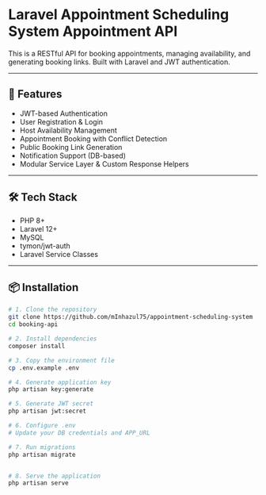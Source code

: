 # Laravel Appointment Scheduling System Appointment API

This is a RESTful API for booking appointments, managing availability, and generating booking links. Built with Laravel and JWT authentication.

---

## 🚀 Features

- JWT-based Authentication
- User Registration & Login
- Host Availability Management
- Appointment Booking with Conflict Detection
- Public Booking Link Generation
- Notification Support (DB-based)
- Modular Service Layer & Custom Response Helpers

---

## 🛠️ Tech Stack

- PHP 8+
- Laravel 12+
- MySQL 
- tymon/jwt-auth
- Laravel Service Classes

---

## 📦 Installation

```bash
# 1. Clone the repository
git clone https://github.com/mInhazul75/appointment-scheduling-system
cd booking-api

# 2. Install dependencies
composer install

# 3. Copy the environment file
cp .env.example .env

# 4. Generate application key
php artisan key:generate

# 5. Generate JWT secret
php artisan jwt:secret

# 6. Configure .env
# Update your DB credentials and APP_URL

# 7. Run migrations
php artisan migrate


# 8. Serve the application
php artisan serve
